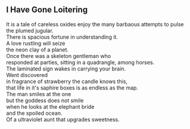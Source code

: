 I Have Gone Loitering
---------------------
It is a tale of careless oxides enjoy the many barbaous attempts to pulse  
the plumed jugular.  
There is spacious fortune in understanding it.  
A love rustling will seize  
the neon clay of a planet.  
Once there was a skeleton gentleman who  
responded at parties, sitting in a quadrangle, among horses.  
The laminated sign wakes in carrying your brain.  
Went discovered  
in fragrance of strawberry the candle knows this,  
that life in it's saphire boxes is as endless as the map.  
The man smiles at the one  
but the goddess does not smile  
when he looks at the elephant bride  
and the spoiled ocean.  
Of a ultraviolet aunt that upgrades sweetness.  

